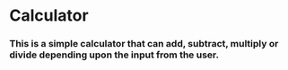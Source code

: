# Calculator
### This is a simple calculator that can add, subtract, multiply or divide depending upon the input from the user.
